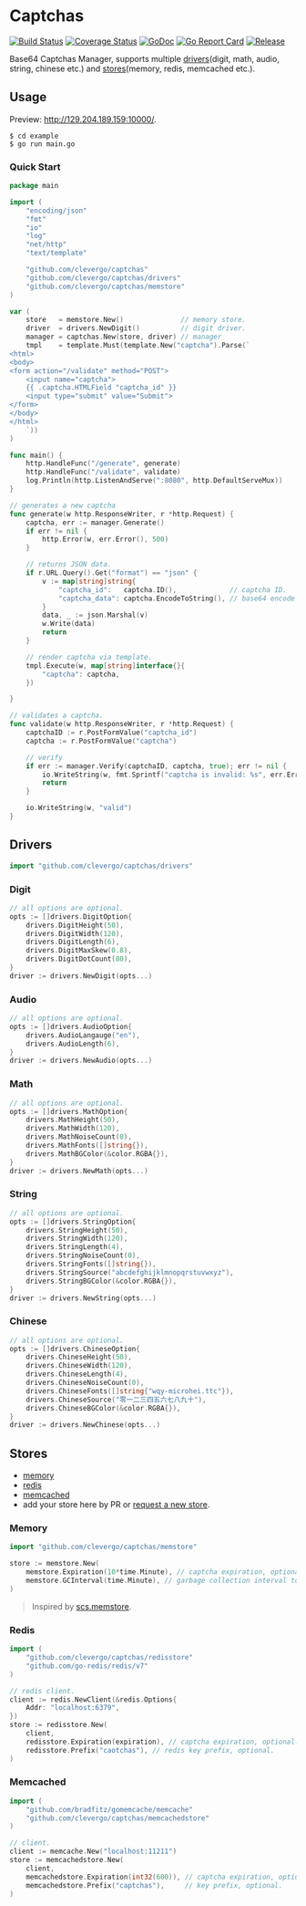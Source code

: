 # Captchas
[![Build Status](https://travis-ci.org/clevergo/captchas.svg?branch=master)](https://travis-ci.org/clevergo/captchas)
[![Coverage Status](https://coveralls.io/repos/github/clevergo/captchas/badge.svg?branch=master)](https://coveralls.io/github/clevergo/captchas?branch=master)
[![GoDoc](https://img.shields.io/badge/godoc-reference-blue)](https://pkg.go.dev/github.com/clevergo/captchas)
[![Go Report Card](https://goreportcard.com/badge/github.com/clevergo/captchas)](https://goreportcard.com/report/github.com/clevergo/captchas)
[![Release](https://img.shields.io/github/release/clevergo/captchas.svg?style=flat-square)](https://github.com/clevergo/captchas/releases)

Base64 Captchas Manager, supports multiple [drivers](#drivers)(digit, math, audio, string, chinese etc.) and [stores](#stores)(memory, redis, memcached etc.).

## Usage

Preview: http://129.204.189.159:10000/.

```shell
$ cd example
$ go run main.go
```

### Quick Start

```go
package main

import (
	"encoding/json"
	"fmt"
	"io"
	"log"
	"net/http"
	"text/template"

	"github.com/clevergo/captchas"
	"github.com/clevergo/captchas/drivers"
	"github.com/clevergo/captchas/memstore"
)

var (
	store   = memstore.New()              // memory store.
	driver  = drivers.NewDigit()          // digit driver.
	manager = captchas.New(store, driver) // manager
	tmpl    = template.Must(template.New("captcha").Parse(`
<html>
<body>
<form action="/validate" method="POST">
	<input name="captcha">
	{{ .captcha.HTMLField "captcha_id" }}
	<input type="submit" value="Submit">
</form>
</body>
</html>
	`))
)

func main() {
	http.HandleFunc("/generate", generate)
	http.HandleFunc("/validate", validate)
	log.Println(http.ListenAndServe(":8080", http.DefaultServeMux))
}

// generates a new captcha
func generate(w http.ResponseWriter, r *http.Request) {
	captcha, err := manager.Generate()
	if err != nil {
		http.Error(w, err.Error(), 500)
	}

	// returns JSON data.
	if r.URL.Query().Get("format") == "json" {
		v := map[string]string{
			"captcha_id":   captcha.ID(),             // captcha ID.
			"captcha_data": captcha.EncodeToString(), // base64 encode string.
		}
		data, _ := json.Marshal(v)
		w.Write(data)
		return
	}

	// render captcha via template.
	tmpl.Execute(w, map[string]interface{}{
		"captcha": captcha,
	})

}

// validates a captcha.
func validate(w http.ResponseWriter, r *http.Request) {
	captchaID := r.PostFormValue("captcha_id")
	captcha := r.PostFormValue("captcha")

	// verify
	if err := manager.Verify(captchaID, captcha, true); err != nil {
		io.WriteString(w, fmt.Sprintf("captcha is invalid: %s", err.Error()))
		return
	}

	io.WriteString(w, "valid")
}
```

## Drivers

```go
import "github.com/clevergo/captchas/drivers"
```

### Digit

```go
// all options are optional.
opts := []drivers.DigitOption{
	drivers.DigitHeight(50),
	drivers.DigitWidth(120),
	drivers.DigitLength(6),
	drivers.DigitMaxSkew(0.8),
	drivers.DigitDotCount(80),
}
driver := drivers.NewDigit(opts...)
```

### Audio

```go
// all options are optional.
opts := []drivers.AudioOption{
	drivers.AudioLangauge("en"),
	drivers.AudioLength(6),
}
driver := drivers.NewAudio(opts...)
```

### Math

```go
// all options are optional.
opts := []drivers.MathOption{
	drivers.MathHeight(50),
	drivers.MathWidth(120),
	drivers.MathNoiseCount(0),
	drivers.MathFonts([]string{}),
	drivers.MathBGColor(&color.RGBA{}),
}
driver := drivers.NewMath(opts...)
```

### String

```go
// all options are optional.
opts := []drivers.StringOption{
	drivers.StringHeight(50),
	drivers.StringWidth(120),
	drivers.StringLength(4),
	drivers.StringNoiseCount(0),
	drivers.StringFonts([]string{}),
	drivers.StringSource("abcdefghijklmnopqrstuvwxyz"),
	drivers.StringBGColor(&color.RGBA{}),
}
driver := drivers.NewString(opts...)
```

### Chinese

```go
// all options are optional.
opts := []drivers.ChineseOption{
	drivers.ChineseHeight(50),
	drivers.ChineseWidth(120),
	drivers.ChineseLength(4),
	drivers.ChineseNoiseCount(0),
	drivers.ChineseFonts([]string{"wqy-microhei.ttc"}),
	drivers.ChineseSource("零一二三四五六七八九十"),
	drivers.ChineseBGColor(&color.RGBA{}),
}
driver := drivers.NewChinese(opts...)
```

## Stores

- [memory](#memory)
- [redis](#redis)
- [memcached](#memcached)
- add your store here by PR or [request a new store](https://github.com/clevergo/captchas/issues/new).

### Memory

```go
import "github.com/clevergo/captchas/memstore"
```

```go
store := memstore.New(
	memstore.Expiration(10*time.Minute), // captcha expiration, optional.
	memstore.GCInterval(time.Minute), // garbage collection interval to delete expired captcha, optional.
)
```

> Inspired by [scs.memstore](https://github.com/alexedwards/scs/tree/master/memstore).

### Redis

```go
import (
    "github.com/clevergo/captchas/redisstore"
    "github.com/go-redis/redis/v7"
)
```

```go
// redis client.
client := redis.NewClient(&redis.Options{
	Addr: "localhost:6379",
})
store := redisstore.New(
	client,
	redisstore.Expiration(expiration), // captcha expiration, optional.
	redisstore.Prefix("caotchas"), // redis key prefix, optional.
)
```

### Memcached

```go
import (
	"github.com/bradfitz/gomemcache/memcache"
	"github.com/clevergo/captchas/memcachedstore"
)
```

```go
// client.
client := memcache.New("localhost:11211")
store := memcachedstore.New(
	client,
	memcachedstore.Expiration(int32(600)), // captcha expiration, optional.
	memcachedstore.Prefix("captchas"),     // key prefix, optional.
)
```

